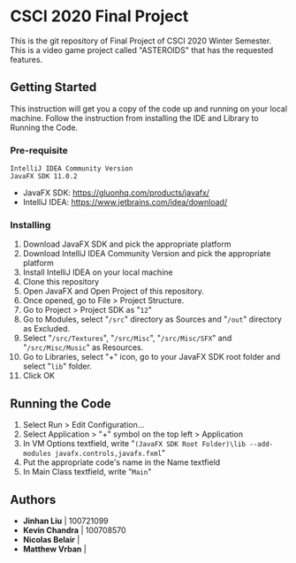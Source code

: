 # CSCI 2020 Final Project
This is the git repository of Final Project of CSCI 2020 Winter Semester. This is a video game project called "ASTEROIDS" that has the requested features.

## Getting Started
This instruction will get you a copy of the code up and running on your local machine. Follow the instruction from installing the IDE and Library to Running the Code.

### Pre-requisite
```
IntelliJ IDEA Community Version
JavaFX SDK 11.0.2
```
* JavaFX SDK: https://gluonhq.com/products/javafx/
* IntelliJ IDEA: https://www.jetbrains.com/idea/download/

### Installing

1. Download JavaFX SDK and pick the appropriate platform
2. Download IntelliJ IDEA Community Version and pick the appropriate platform 
3. Install IntelliJ IDEA on your local machine
4. Clone this repository
5. Open JavaFX and Open Project of this repository.
6. Once opened, go to File > Project Structure.
7. Go to Project > Project SDK as "`12`"
8. Go to Modules, select "`/src`" directory as Sources and "`/out`" directory as Excluded.
9. Select "`/src/Textures`", "`/src/Misc`", "`/src/Misc/SFX`" and "`/src/Misc/Music`" as Resources.
10. Go to Libraries, select "+" icon, go to your JavaFX SDK root folder and select "`lib`" folder.
11. Click OK

## Running the Code

1. Select Run > Edit Configuration...
2. Select Application > "+" symbol on the top left > Application
3. In VM Options textfield, write "`(JavaFX SDK Root Folder)\lib --add-modules javafx.controls,javafx.fxml`"
4. Put the appropriate code's name in the Name textfield
5. In Main Class textfield, write "`Main`"

## Authors

* **Jinhan Liu** |  100721099
* **Kevin Chandra** | 100708570
* **Nicolas Belair** | 
* **Matthew Vrban** | 
